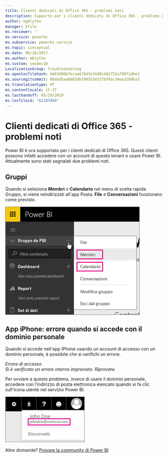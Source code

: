 ```yaml
---
title: Clienti dedicati di Office 365 - problemi noti
description: Supporto per i clienti dedicati di Office 365 - problemi noti. In questo argomento vengono descritti i problemi specifici di un cliente dedicato di Office 365. Ciò include le limitazioni per la funzionalità del gruppo, nonché l'app per iPhone con domini personali.
author: mgblythe
manager: kfile
ms.reviewer: ''
ms.service: powerbi
ms.subservice: powerbi-service
ms.topic: conceptual
ms.date: 06/28/2017
ms.author: mblythe
ms.custom: seodec18
LocalizationGroup: Troubleshooting
ms.openlocfilehash: 9461609b7ecaa674d3ef4d01482752a78071dbe2
ms.sourcegitcommit: 60dad5aa0d85db790553e537bf8ac34ee3289ba3
ms.translationtype: HT
ms.contentlocale: it-IT
ms.lasthandoff: 05/29/2019
ms.locfileid: "61187840"
---
```

# <a name="office-365-dedicated-customers---known-issues"></a>Clienti dedicati di Office 365 - problemi noti
Power BI è ora supportato per i clienti dedicati di Office 365.  Questi clienti possono infatti accedere con un account di questo tenant e usare Power BI. Attualmente sono stati segnalati due problemi noti.

## <a name="groups"></a>Gruppi
Quando si seleziona **Membri** o **Calendario** nel menu di scelta rapida Gruppo, si viene reindirizzati all'app Posta.  **File** e **Conversazioni** funzionano come previsto.

![Gruppo da Power BI](media/service-admin-office-365-dedicated-known-issues/group-menu.png)

## <a name="iphone-app---sign-in-with-vanity-domain-leads-to-error"></a>App iPhone: errore quando si accede con il dominio personale
Quando si accede nell'app iPhone usando un account di accesso con un dominio personale, è possibile che si verifichi un errore.

*Errore di accesso*  
*Si è verificato un errore interno imprevisto. Riprovare.*

Per ovviare a questo problema, invece di usare il dominio personale, accedere con l'indirizzo di posta elettronica elencato quando si fa clic sull'icona utente nel servizio Power BI.

![Indirizzo di posta elettronica per l'accesso](media/service-admin-office-365-dedicated-known-issues/sign-in-address.png)

Altre domande? [Provare la community di Power BI](http://community.powerbi.com/)

